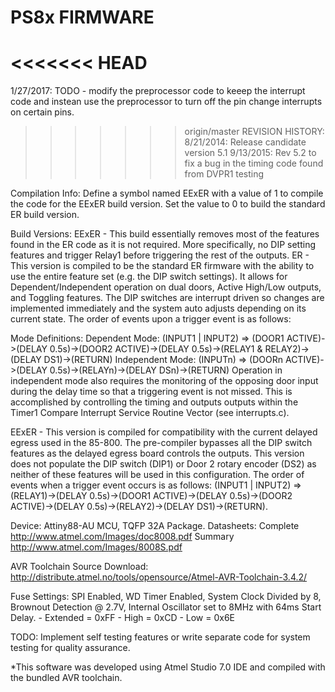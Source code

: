# PS8x FIRMWARE

<<<<<<< HEAD
=======
1/27/2017: TODO - modify the preprocessor code to keeep the interrupt code and instean use the preprocessor to turn off the pin change interrupts on certain pins. 

>>>>>>> origin/master
REVISION HISTORY:
	8/21/2014: Release candidate version 5.1
	9/13/2015: Rev 5.2 to fix a bug in the timing code found from DVPR1 testing

Compilation Info: 
	Define a symbol named EExER with a value of 1 to compile the code for the EExER build version. Set the value to 0 to build the standard ER build version.

Build Versions:
	EExER - This build essentially removes most of the features found in the ER code as it is not required. More specifically, no DIP setting features and trigger Relay1 before triggering the rest of the outputs.
	ER - This version is compiled to be the standard ER firmware with the ability to use the entire feature set (e.g. the DIP switch settings). It allows for Dependent/Independent operation on dual doors, Active High/Low outputs, and Toggling features. The DIP switches are interrupt driven so changes are implemented immediately and the system auto adjusts depending on its current state. The order of events upon a trigger event is as follows: 

Mode Definitions:
	Dependent Mode: (INPUT1 | INPUT2) => (DOOR1 ACTIVE)->(DELAY 0.5s)->(DOOR2 ACTIVE)->(DELAY 0.5s)->(RELAY1 & RELAY2)->(DELAY DS1)->(RETURN)
	Independent Mode: (INPUTn) => (DOORn ACTIVE)->(DELAY 0.5s)->(RELAYn)->(DELAY DSn)->(RETURN)
	Operation in independent mode also requires the monitoring of the opposing door input during the delay time so that a triggering event is not missed. This is accomplished by controlling the timing and outputs outputs within the Timer1 Compare Interrupt Service Routine Vector (see interrupts.c).

EExER - This version is compiled for compatibility with the current delayed egress used in the 85-800. The pre-compiler bypasses all the DIP switch features as the delayed egress board controls the outputs. This version does not populate the DIP switch (DIP1) or Door 2 rotary encoder (DS2) as neither of these features will be used in this configuration. The order of events when a trigger event occurs is as follows: (INPUT1 | INPUT2) => (RELAY1)->(DELAY 0.5s)->(DOOR1 ACTIVE)->(DELAY 0.5s)->(DOOR2 ACTIVE)->(DELAY 0.5s)->(RELAY2)->(DELAY DS1)->(RETURN).

Device: 
	Attiny88-AU MCU, TQFP 32A Package. 
Datasheets: 
	Complete http://www.atmel.com/Images/doc8008.pdf
	Summary http://www.atmel.com/Images/8008S.pdf

AVR Toolchain Source Download: 
	http://distribute.atmel.no/tools/opensource/Atmel-AVR-Toolchain-3.4.2/

Fuse Settings: 
	SPI Enabled, WD Timer Enabled, System Clock Divided by 8, Brownout Detection @ 2.7V, Internal Oscillator set to 8MHz with 64ms Start Delay.
	- Extended = 0xFF
	- High = 0xCD
	- Low = 0x6E

TODO: 
	Implement self testing features or write separate code for system testing for quality assurance. 

*This software was developed using Atmel Studio 7.0 IDE and compiled with the bundled AVR toolchain.
